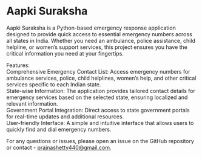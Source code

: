 # Aapki Suraksha #
Aapki Suraksha is a Python-based emergency response application designed to provide quick access to essential emergency numbers across all states in India. Whether you need an ambulance, police assistance, child helpline, or women’s support services, this project ensures you have the critical information you need at your fingertips.  

Features:  
Comprehensive Emergency Contact List: Access emergency numbers for ambulance services, police, child helplines, women’s help, and other critical services specific to each Indian state.  
State-wise Information: The application provides tailored contact details for emergency services based on the selected state, ensuring localized and relevant information.  
Government Portal Integration: Direct access to state government portals for real-time updates and additional resources.  
User-friendly Interface: A simple and intuitive interface that allows users to quickly find and dial emergency numbers.  

For any questions or issues, please open an issue on the GitHub repository or contact - prajnashetty440@gmail.com.
